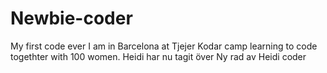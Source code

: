 # Newbie-coder
My first code ever
I am in Barcelona at Tjejer Kodar camp learning to code togethter with 100 women.
Heidi har nu tagit över
Ny rad av Heidi coder